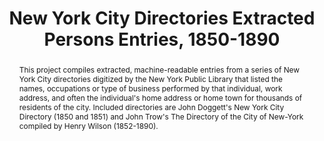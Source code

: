---
pid: directories
done: true
title: New York City Directories Extracted Persons Entries, 1850-1890
category: Other
tags:
- urban-humanities
- dataset
abstract: This project compiles extracted, machine-readable entries from a series
  of New York City directories digitized by the New York Public Library that listed
  the names, occupations or type of business performed by that individual, work address,
  and often the individual's home address or home town for thousands of residents
  of the city. Included directories are John Doggett's New York City Directory (1850
  and 1851) and John Trow's The Directory of the City of New-York compiled by Henry
  Wilson (1852-1890).
pis:
- wolf
link: https://archive.nyu.edu/handle/2451/61521
image: https://nyu-dh.github.io/website-media/files/projects/directories.jpg
original_img: https://iiif-prod.nypl.org/index.php?id=57275760&t=w
order: '032'
layout: project
---